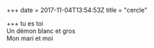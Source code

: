 +++
date = 2017-11-04T13:54:53Z
title = "cercle"

+++ 
tu es toi   
Un démon blanc et gros   
Mon mari et moi